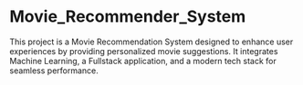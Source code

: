 # Movie_Recommender_System
This project is a Movie Recommendation System designed to enhance user experiences by providing personalized movie suggestions. It integrates Machine Learning, a Fullstack application, and a modern tech stack for seamless performance.
